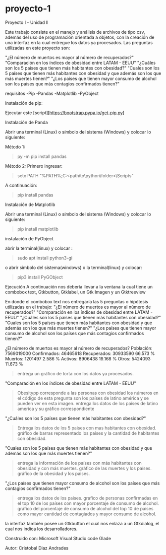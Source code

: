# proyecto-1
Proyecto I - Unidad II

Este trabajo consiste en el manejo y análisis de archivos de tipo csv, además del uso de programación orientada a objetos, con la creación de una interfaz en la cual entregue los datos ya procesados. Las preguntas utilizadas en este proyecto son: 

"¿El número de muertos es mayor al número de recuperados?"
"Comparación en los índices de obesidad entre LATAM - EEUU"
"¿Cuáles son los 5 países que tienen más habitantes con obesidad?"
"Cuales son los 5 países que tienen más habitantes con obesidad y que además son los que más muertes tienen?"
"¿Los paı́ses que tienen mayor consumo de alcohol son los países que más contagios confirmados tienen?"

requisitos 
-Pip
-Pandas 
-Matplotlib
-PyObject

Instalación de pip:

Ejecutar este [script][https://bootstrap.pypa.io/get-pip.py]

Instalación de Panda

Abrir una terminal (Linux) o símbolo del sistema (Windows) y colocar lo siguiente:

Método 1:
> py -m pip install pandas

Método 2:
Primero ingresar:
> setx PATH "%PATH%;C:\<path\to\python\folder>\Scripts"

A continuación:
> pip install pandas

Instalación de Matplotlib

Abrir una terminal (Linux) o símbolo del sistema (Windows) y colocar lo siguiente:
> pip install matplotlib

instalación de PyObject

abrir la terminal(linux) y colocar :
> sudo apt install python3-gi

o abrir simbolo del sistema(windows) o la terminal(linux) y colocar:
>pip3 install PyGObject

Ejecución
A continuación nos debería llevar a la ventana la cual tiene un combobox text, Gtkbutton, Gtklabel, un Gtk Imagen y un Gtktreeview
 
En donde el combobox text nos entregaría las 5 preguntas o hipótesis utilizadas en el trabajo:
"¿El número de muertos es mayor al número de recuperados?"
"Comparación en los índices de obesidad entre LATAM - EEUU"
"¿Cuáles son los 5 países que tienen más habitantes con obesidad?"
"Cuales son los 5 países que tienen más habitantes con obesidad y que además son los que más muertes tienen?"
"¿Los paı́ses que tienen mayor consumo de alcohol son los países que más contagios confirmados tienen?"

¿El número de muertos es mayor al número de recuperados?
Población:    7569019000
Confirmados:    46465618
Recuperados:    30933590 66.573 %
Muertos:         1201497  2.586 %
Activos:         8906438 19.168 %
Otros:           5424093 11.673 %
>entrega un gráfico de torta con los datos ya procesados.

"Comparación en los índices de obesidad entre LATAM - EEUU"
>Obesitypp corresponde a las personas con obesidad 
>los números en el código de esta pregunta son los países de latino américa y se pueden ver en esta imagen.
>entrega los datos de los países de latino america y su gráfico correspondiente
                 
"¿Cuáles son los 5 países que tienen más habitantes con obesidad?"
>Entrega los datos de los 5 paises con mas habitantes con obesidad.
>gráfico de  barras representado los países y la cantidad de habitantes con obesidad.

"Cuales son los 5 países que tienen más habitantes con obesidad y que además son los que más muertes tienen?"
>entrega la información de los países con más habitantes con obesidad y con más muertes.
>gráfico de las muertes y los países. 
>gráfico de la obesidad y los paises.



"¿Los paı́ses que tienen mayor consumo de alcohol son los países que más contagios confirmados tienen?"
>entrega los datos de los paises.
>grafico de personas confirmadas en el top 10 de los países con mayor porcentaje de consumo de alcohol. 
>gráfico del porcentaje de consumo de alcohol del top 10 de países como mayor cantidad de contagiados y mayor consumo de alcohol.

la interfaz también posee un Gtkbutton el cual nos enlaza a un Gtkdialog, el cual nos indica los desarrolladores.

Construido con: 
Microsoft Visual Studio code 
Glade

Autor:
Cristobal Diaz Andrades

